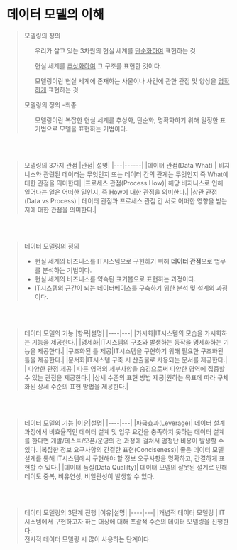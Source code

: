 <h1> 데이터 모델의 이해</h1>

>모델링의 정의
>  <ul>우리가 살고 있는 3차원의 현실 세계를 <u>단순화하여</u> 표현하는 것</ul>
> <ul>현실 세계를 <u>추상화하여</u> 그 구조를 표현한 것이다.</ul> 
> <ul>모델링이란 현실 세계에 존재하는 사물이나 사건에 관한 관점 및 양상을 <u>명확하게</u> 표현하는 것</ul>
> 
> 모델링의 정의 -최종
> <ul>모델링이란 복잡한 현실 세계를 추상화, 단순화, 명확화하기 위해 일정한 표기법으로 모델을 표현하는 기법이다.</ul>

<br>
<br>

>모델링의 3가지 관점
>|관점| 설명|
>|---|------|
>|데이터 관점(Data What) | 비지니스와 관련된 데이터는 무엇인지 또는 데이터 간의 관계는 무엇인지 즉 What에 대한 관점을 의미한다|
>|프로세스 관점(Process How)| 해당 비지니스로 인해 일어나는 일은 어떠한 일인지, 즉 How에 대한 관점을 의미한다.|
>|상관 관점(Data vs Process) | 데이터 관점과 프로세스 관점 간 서로 어떠한 영향을 받는지에 대한 관점을 의미한다.|

<BR>
<BR>

> 데이터 모델링의 정의 <br>
> * 현실 세계의 비즈니스를 IT시스템으로 구현하기 위해 **데이터 관점**으로 업무를 분석하는 기법이다.
> * 현실 세계의 비즈니스를 약속된 표기봅으로 표현하는 과정이다.
> * IT시스템의 근간이 되는 데이터베이스를 구축하기 위한 분석 및 설계의 과정이다.

<BR>
<BR>

> 데이터 모델의 기능
> |항목|설명|
> |----|---|
> |가시화|IT시스템의 모습을 가시화하는 기능을 제공한다.|
> |명세화|IT시스템의 구조와 발생하는 동작을 명세화하는 기능을 제공한다.|
> |구조화된 틀 제공|IT시스템을 구현하기 위해 필요한 구조화된 틀을 제공한다.|
> |문서화|IT시스템 구축 시 산출물로 사용되는 문서를 제공한다.|
> | 다양한 관점 제공 | 다른 영역의 세부사항을 숨김으로써 다양한 영역에 집중할 수 있는 관점을 제공한다.|
> |상세 수준의 표현 방법 제공|원하는 목표에 따라 구체화된 상세 수준의 표현 방법을 제공한다.|

<BR>
<BR>

> 데이터 모델의 기능
> |이유|설명|
> |----|---|
> |파급효과(Leverage)| 데이터 설계 과정에서 비효율적인 데이터 설계 및 업무 요건을 충족하지 못하는 데이터 설계를 한다면 개발/테스트/오픈/운영의 전 과정에 걸쳐서 엄청난 비용이 발생할 수 있다.
> |복잡한 정보 요구사항의 간결한 표현(Conciseness)| 좋은 데이터 모델 설계를 통해 IT시스템에서 구현해야 할 정보 오구사항을 명확하고, 간결하게 표현할 수 있다.|
> |데이터 품질(Data Qualilty)| 데이터 모델의 잘못된 설계로 인해 데이토 중복, 비유연성, 비일관성이 발생할 수 있다.

<BR>
<BR>

> 데이터 모델링의 3단계 진행
> |이유|설명|
> |----|---|
> |개념적 데이터 모델링 | IT시스템에서 구현하고자 하는 대상에 대해 포괄적 수준의 데이터 모델링을 진행한다.<BR>
전사적 데이터 모델링 시 많이 사용하는 단계이다.








